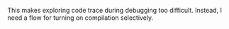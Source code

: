   
This makes exploring code trace during debugging too difficult. Instead, I need a flow for turning on compilation selectively.